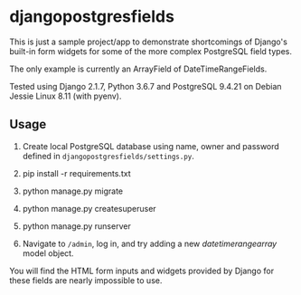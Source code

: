 # djangopostgresfields

This is just a sample project/app to demonstrate shortcomings of Django's built-in form widgets for some of the more complex PostgreSQL field types.

The only example is currently an ArrayField of DateTimeRangeFields.

Tested using Django 2.1.7, Python 3.6.7 and PostgreSQL 9.4.21 on Debian Jessie Linux 8.11 (with pyenv).


## Usage

1. Create local PostgreSQL database using name, owner and password defined in `djangopostgresfields/settings.py`.

2. pip install -r requirements.txt

3. python manage.py migrate

4. python manage.py createsuperuser

5. python manage.py runserver

6. Navigate to `/admin`, log in, and try adding a new  _datetimerangearray_ model object.


You will find the HTML form inputs and widgets provided by Django for these fields are nearly impossible to use.

